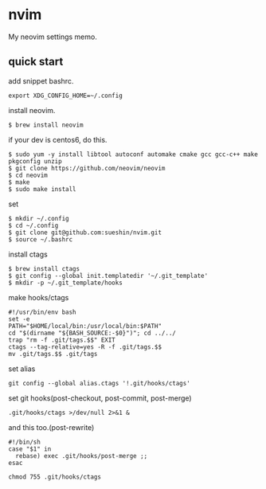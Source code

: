 # nvim
My neovim settings memo.

## quick start

add snippet bashrc.
~~~
export XDG_CONFIG_HOME=~/.config
~~~

install neovim.
~~~
$ brew install neovim
~~~

if your dev is centos6, do this.
~~~
$ sudo yum -y install libtool autoconf automake cmake gcc gcc-c++ make pkgconfig unzip
$ git clone https://github.com/neovim/neovim
$ cd neovim
$ make
$ sudo make install
~~~

set
~~~
$ mkdir ~/.config
$ cd ~/.config
$ git clone git@github.com:sueshin/nvim.git
$ source ~/.bashrc
~~~

install ctags
~~~
$ brew install ctags
$ git config --global init.templatedir '~/.git_template'
$ mkdir -p ~/.git_template/hooks
~~~

make hooks/ctags
~~~
#!/usr/bin/env bash
set -e
PATH="$HOME/local/bin:/usr/local/bin:$PATH"
cd "$(dirname "${BASH_SOURCE:-$0}")"; cd ../../
trap "rm -f .git/tags.$$" EXIT
ctags --tag-relative=yes -R -f .git/tags.$$
mv .git/tags.$$ .git/tags
~~~

set alias
~~~
git config --global alias.ctags '!.git/hooks/ctags'
~~~

set git hooks(post-checkout, post-commit, post-merge)
~~~
.git/hooks/ctags >/dev/null 2>&1 &
~~~

and this too.(post-rewrite)
~~~
#!/bin/sh
case "$1" in
  rebase) exec .git/hooks/post-merge ;;
esac
~~~

~~~
chmod 755 .git/hooks/ctags
~~~
